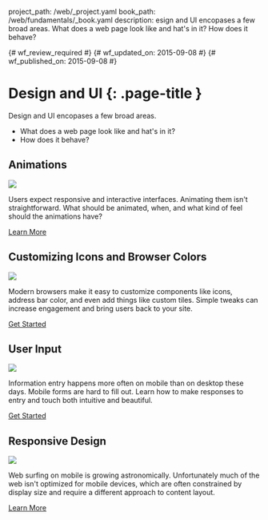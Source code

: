 project_path: /web/_project.yaml
book_path: /web/fundamentals/_book.yaml
description: esign and UI encopases a few broad areas. What does a web page look like and hat's in it? How does it behave?

{# wf_review_required #}
{# wf_updated_on: 2015-09-08 #}
{# wf_published_on: 2015-09-08 #}

# Design and UI {: .page-title }

Design and UI encopases a few broad areas.

* What does a web page look like and hat's in it?
* How does it behave?

## Animations

<img src="https://placehold.it/300x200" class="attempt-right">

Users expect responsive and interactive interfaces. Animating them isn't straightforward. What should be animated, when, and what kind of feel should the animations have?

[Learn More](animations/)

<div style="clear:both;"></div>

## Customizing Icons and Browser Colors

<img src="https://placehold.it/300x200" class="attempt-right">

Modern browsers make it easy to customize components like icons, address bar color, and even add things like custom tiles. Simple tweaks can increase engagement and bring users back to your site.

[Get Started](browser-customization/)

<div style="clear:both;"></div>

## User Input

<img src="https://placehold.it/300x200" class="attempt-right">

Information entry happens more often on mobile than on desktop these days. Mobile forms are hard to fill out. Learn how to make responses to entry and touch both intuitive and beautiful.

[Get Started](input/)

<div style="clear:both;"></div>

## Responsive Design

<img src="https://placehold.it/300x200" class="attempt-right">

Web surfing on mobile is growing astronomically. Unfortunately much of the web isn't optimized for mobile devices, which are often constrained by display size and require a different approach to content layout.

[Learn More](responsive/)